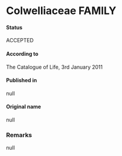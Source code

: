 Colwelliaceae FAMILY
=======

#### Status
ACCEPTED

#### According to
The Catalogue of Life, 3rd January 2011

#### Published in
null

#### Original name
null

### Remarks
null